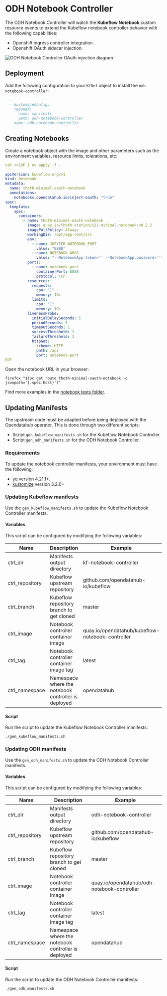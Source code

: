 # ODH Notebook Controller

The ODH Notebook Controller will watch the **Kubeflow Notebook** custom resource
events to extend the Kubeflow notebook controller behavior with the following
capabilities:

- Openshift ingress controller integration.
- Openshift OAuth sidecar injection.

![ODH Notebook Controller OAuth injection
diagram](./assets/odh-notebook-controller-oauth-diagram.png)

## Deployment

Add the following configuration to your `KfDef` object to install the
`odh-notebook-controller`:

```yaml
...
  - kustomizeConfig:
    repoRef:
      name: manifests
      path: odh-notebook-controller
    name: odh-notebook-controller
```

## Creating Notebooks

Create a notebook object with the image and other parameters such as the
environment variables, resource limits, tolerations, etc:

```yaml
cat <<EOF | oc apply -f -
---
apiVersion: kubeflow.org/v1
kind: Notebook
metadata:
  name: thoth-minimal-oauth-notebook
  annotations:
    notebooks.opendatahub.io/inject-oauth: "true"
spec:
  template:
    spec:
      containers:
        - name: thoth-minimal-oauth-notebook
          image: quay.io/thoth-station/s2i-minimal-notebook:v0.2.2
          imagePullPolicy: Always
          workingDir: /opt/app-root/src
          env:
            - name: JUPYTER_NOTEBOOK_PORT
              value: "8888"
            - name: NOTEBOOK_ARGS
              value: "--NotebookApp.token='' --NotebookApp.password=''"
          ports:
            - name: notebook-port
              containerPort: 8888
              protocol: TCP
          resources:
            requests:
              cpu: "1"
              memory: 1Gi
            limits:
              cpu: "1"
              memory: 1Gi
          livenessProbe:
            initialDelaySeconds: 5
            periodSeconds: 5
            timeoutSeconds: 1
            successThreshold: 1
            failureThreshold: 3
            httpGet:
              scheme: HTTP
              path: /api
              port: notebook-port
EOF
```

Open the notebook URL in your browser:

```shell
firefox "$(oc get route thoth-minimal-oauth-notebook -o jsonpath='{.spec.host}')"
```

Find more examples in the [notebook tests folder](../tests/resources/notebook-controller/).

## Updating Manifests

The upstream code must be adapted before being deployed with the Opendatahub
operator. This is done through two different scripts:

- Script `gen_kubeflow_manifests.sh` for the Kubeflow Notebook Controller.
- Script `gen_odh_manifests.sh` for the ODH Notebook Controller.

### Requirements

To update the notebook controller manifests, your environment must have the
following:

- [yq](https://github.com/mikefarah/yq#install) version 4.21.1+.
- [kustomize](https://sigs.k8s.io/kustomize/docs/INSTALL.md) version 3.2.0+

### Updating Kubeflow manifests

Use the `gen_kubeflow_manifests.sh` to update the Kubeflow Notebook Controller
manifests.

#### Variables

This script can be configured by modifying the following variables:

| **Name**        | **Description**                                     | **Example**                                      |
| --------------- | --------------------------------------------------- | ------------------------------------------------ |
| ctrl_dir        | Manifests output directory                          | kf-notebook-controller                           |
| ctrl_repository | Kubeflow upstream repository                        | github.com/opendatahub-io/kubeflow               |
| ctrl_branch     | Kubeflow repository branch to get cloned            | master                                           |
| ctrl_image      | Notebook controller container image                 | quay.io/opendatahub/kubeflow-notebook-controller |
| ctrl_tag        | Notebook controller container image tag             | latest                                           |
| ctrl_namespace  | Namespace where the notebook controller is deployed | opendatahub                                      |

#### Script

Run the script to update the Kubeflow Notebook Controller manifests:

```shell
./gen_kubeflow_manifests.sh
```

### Updating ODH manifests

Use the `gen_odh_manifests.sh` to update the ODH Notebook Controller manifests.

#### Variables

This script can be configured by modifying the following variables:

| **Name**        | **Description**                                     | **Example**                                 |
| --------------- | --------------------------------------------------- | ------------------------------------------- |
| ctrl_dir        | Manifests output directory                          | odh-notebook-controller                     |
| ctrl_repository | Kubeflow upstream repository                        | github.com/opendatahub-io/kubeflow          |
| ctrl_branch     | Kubeflow repository branch to get cloned            | master                                      |
| ctrl_image      | Notebook controller container image                 | quay.io/opendatahub/odh-notebook-controller |
| ctrl_tag        | Notebook controller container image tag             | latest                                      |
| ctrl_namespace  | Namespace where the notebook controller is deployed | opendatahub                                 |

#### Script

Run the script to update the ODH Notebook Controller manifests:

```shell
./gen_odh_manifests.sh
```
